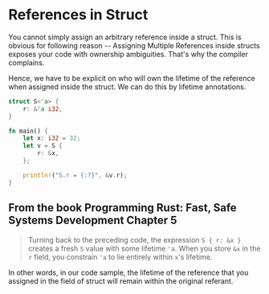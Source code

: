 # References in Struct
You cannot simply assign an arbitrary reference inside a struct. This is obvious for following reason -- Assigning Multiple References inside structs exposes your code with ownership ambiguities. That's why the compiler complains.

Hence, we have to be explicit on who will own the lifetime of the reference when assigned inside the struct. We can do this by lifetime annotations.


```rust
struct S<'a> {
    r: &'a i32,
}

fn main() {
    let x: i32 = 32;
    let v = S {
        r: &x,
    };

    println!("S.r = {:?}", &v.r);
}

```

## From the book Programming Rust: Fast, Safe Systems Development Chapter 5
> Turning back to the preceding code, the expression `S { r: &x }` creates a fresh `S` value with some lifetime `'a`. When you store `&x` in the `r` field, you constrain `'a` to lie entirely within `x`'s lifetime.

In other words, in our code sample, the lifetime of the reference that you assigned in the field of struct will remain within the original referant.
